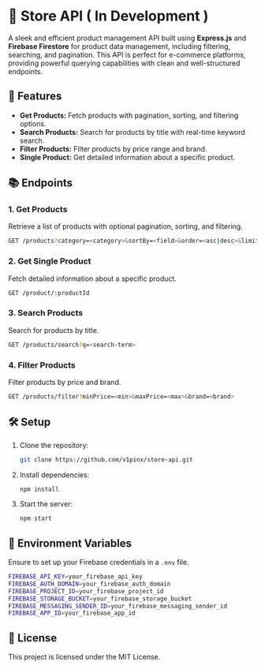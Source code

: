 

# 🛒 Store API ( In Development ) 

A sleek and efficient product management API built using **Express.js** and **Firebase Firestore** for product data management, including filtering, searching, and pagination. This API is perfect for e-commerce platforms, providing powerful querying capabilities with clean and well-structured endpoints.

## 🚀 Features

- **Get Products:** Fetch products with pagination, sorting, and filtering options.
- **Search Products:** Search for products by title with real-time keyword search.
- **Filter Products:** Filter products by price range and brand.
- **Single Product:** Get detailed information about a specific product.

## 📚 Endpoints

### 1. Get Products
Retrieve a list of products with optional pagination, sorting, and filtering.

```bash
GET /products?category=<category>&sortBy=<field>&order=<asc|desc>&limit=<number>&page=<number>
```

### 2. Get Single Product
Fetch detailed information about a specific product.

```bash
GET /product/:productId
```

### 3. Search Products
Search for products by title.

```bash
GET /products/search?q=<search-term>
```

### 4. Filter Products
Filter products by price and brand.

```bash
GET /products/filter?minPrice=<min>&maxPrice=<max>&brand=<brand>
```

## 🛠️ Setup

1. Clone the repository:
   ```bash
   git clone https://github.com/v1pinx/store-api.git
   ```
2. Install dependencies:
   ```bash
   npm install
   ```
3. Start the server:
   ```bash
   npm start
   ```

## 🔑 Environment Variables

Ensure to set up your Firebase credentials in a `.env` file.

```bash
FIREBASE_API_KEY=your_firebase_api_key
FIREBASE_AUTH_DOMAIN=your_firebase_auth_domain
FIREBASE_PROJECT_ID=your_firebase_project_id
FIREBASE_STORAGE_BUCKET=your_firebase_storage_bucket
FIREBASE_MESSAGING_SENDER_ID=your_firebase_messaging_sender_id
FIREBASE_APP_ID=your_firebase_app_id
```

## 📝 License

This project is licensed under the MIT License.